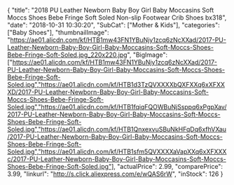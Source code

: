 {
	"title": "2018 PU Leather Newborn Baby Boy Girl Baby Moccasins Soft Moccs Shoes Bebe Fringe Soft Soled Non-slip Footwear Crib Shoes bx318",
	"date": "2018-10-31 10:30:20",
	"SubCat": ["Mother & Kids"],
	"categories": ["Baby Shoes"],
	"thumbnailImage": "https://ae01.alicdn.com/kf/HTB1mw43FN1YBuNjy1zcq6zNcXXad/2017-PU-Leather-Newborn-Baby-Boy-Girl-Baby-Moccasins-Soft-Moccs-Shoes-Bebe-Fringe-Soft-Soled.jpg_220x220.jpg",
	"BigImage": ["https://ae01.alicdn.com/kf/HTB1mw43FN1YBuNjy1zcq6zNcXXad/2017-PU-Leather-Newborn-Baby-Boy-Girl-Baby-Moccasins-Soft-Moccs-Shoes-Bebe-Fringe-Soft-Soled.jpg","https://ae01.alicdn.com/kf/HTB1d3TzQVXXXXbQXFXXq6xXFXXXD/2017-PU-Leather-Newborn-Baby-Boy-Girl-Baby-Moccasins-Soft-Moccs-Shoes-Bebe-Fringe-Soft-Soled.jpg","https://ae01.alicdn.com/kf/HTB1fqiqFQOWBuNjSsppq6xPgpXav/2017-PU-Leather-Newborn-Baby-Boy-Girl-Baby-Moccasins-Soft-Moccs-Shoes-Bebe-Fringe-Soft-Soled.jpg","https://ae01.alicdn.com/kf/HTB1QnxexvuSBuNkHFqDq6xfhVXau/2017-PU-Leather-Newborn-Baby-Boy-Girl-Baby-Moccasins-Soft-Moccs-Shoes-Bebe-Fringe-Soft-Soled.jpg","https://ae01.alicdn.com/kf/HTB1sfm5QVXXXXaVapXXq6xXFXXXc/2017-PU-Leather-Newborn-Baby-Boy-Girl-Baby-Moccasins-Soft-Moccs-Shoes-Bebe-Fringe-Soft-Soled.jpg"],
	"actualPrice": 2.99,
	"comparePrice": 3.99,
	"linkurl": "http://s.click.aliexpress.com/e/wQAS6rW",
	"inStock": 126
}
